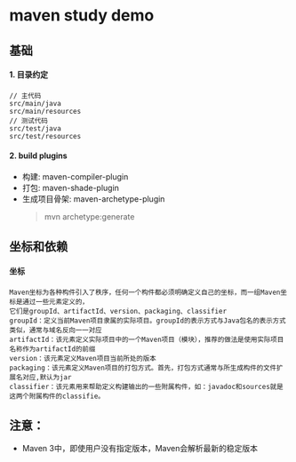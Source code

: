 # maven study demo

## 基础

#### 1. 目录约定
````
// 主代码
src/main/java
src/main/resources
// 测试代码
src/test/java
src/test/resources
````

#### 2. build plugins

* 构建: maven-compiler-plugin
* 打包: maven-shade-plugin
* 生成项目骨架: maven-archetype-plugin 
    > mvn archetype:generate

## 坐标和依赖
#### 坐标

```
Maven坐标为各种构件引入了秩序，任何一个构件都必须明确定义自己的坐标，而一组Maven坐标是通过一些元素定义的，
它们是groupId、artifactId、version、packaging、classifier
groupId：定义当前Maven项目隶属的实际项目。groupId的表示方式与Java包名的表示方式类似，通常与域名反向一一对应
artifactId：该元素定义实际项目中的一个Maven项目（模块），推荐的做法是使用实际项目名称作为artifactId的前缀
version：该元素定义Maven项目当前所处的版本
packaging：该元素定义Maven项目的打包方式。首先，打包方式通常与所生成构件的文件扩展名对应,默认为jar
classifier：该元素用来帮助定义构建输出的一些附属构件，如：javadoc和sources就是这两个附属构件的classifie。
```
## 注意：
* Maven 3中，即使用户没有指定版本，Maven会解析最新的稳定版本